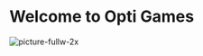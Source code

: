 # Welcome to Opti Games
![picture-fullw-2x](https://github.com/user-attachments/assets/7022f9a8-c3a4-4e7c-a21e-b2e8219d16bc)
